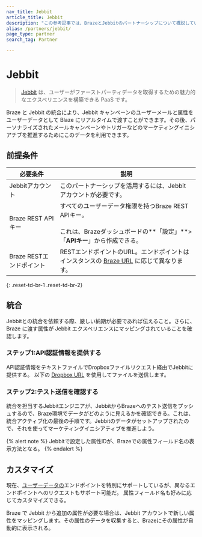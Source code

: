 ```yaml
---
nav_title: Jebbit
article_title: Jebbit
description: "この参考記事では、BrazeとJebbitのパートナーシップについて概説している。Jebbitのキャンペーンからユーザーメールや属性をユーザーデータとしてリアルタイムでBrazeに渡すことができるPaaSである。"
alias: /partners/jebbit/
page_type: partner
search_tag: Partner

---
```


# Jebbit

> [Jebbit](https://www.jebbit.com/) は、ユーザーがファーストパーティデータを取得するための魅力的なエクスペリエンスを構築できる PaaS です。

Braze と Jebbit の統合により、Jebbit キャンペーンのユーザーメールと属性をユーザーデータとして Blaze にリアルタイムで渡すことができます。その後、パーソナライズされたメールキャンペーンやトリガーなどのマーケティングイニシアチブを推進するためにこのデータを利用できます。 

## 前提条件

| 必要条件 | 説明 |
|---|---|
|Jebbitアカウント | このパートナーシップを活用するには、Jebbit アカウントが必要です。 |
| Braze REST API キー | すべてのユーザーデータ権限を持つBraze REST APIキー。<br><br> これは、Brazeダッシュボードの**「設定」**>「**APIキー**」から作成できる。 |
|Braze RESTエンドポイント | RESTエンドポイントのURL。エンドポイントはインスタンスの [Braze URL]({{site.baseurl}}/api/basics/#endpoints) に応じて異なります。 |
{: .reset-td-br-1 .reset-td-br-2}

## 統合

Jebbitとの統合を依頼する際、厳しい納期が必要であれば伝えること。さらに、Braze に渡す属性が Jebbit エクスペリエンスにマッピングされていることを確認します。

### ステップ1:API認証情報を提供する

API認証情報をテキストファイルでDropboxファイルリクエスト経由でJebbitに提供する。
以下の [Dropbox URL](https://www.dropbox.com/request/RqKQHkJHXw1cFBKbXpZx) を使用してファイルを送信します。

### ステップ2:テスト送信を確認する

統合を担当するJebbitエンジニアが、JebbitからBrazeへのテスト送信をプッシュするので、Braze環境でデータがどのように見えるかを確認できる。これは、統合アクティブ化の最後の手順です。Jebbitのデータがセットアップされたので、それを使ってマーケティングイニシアティブを推進しよう。

{% alert note %}
Jebbitで設定した属性IDが、Brazeでの属性フィールド名の表示方法となる。
{% endalert %}

## カスタマイズ

現在、[ユーザーデータの]({{site.baseurl}}/api/endpoints/user_data/)エンドポイントを特別にサポートしているが、異なるエンドポイントへのリクエストもサポート可能だ。
属性フィールド名も好みに応じてカスタマイズできる。

Braze で Jebbit から追加の属性が必要な場合は、Jebbit アカウントで新しい属性をマッピングします。その属性のデータを収集すると、Brazeにその属性が自動的に表示される。
